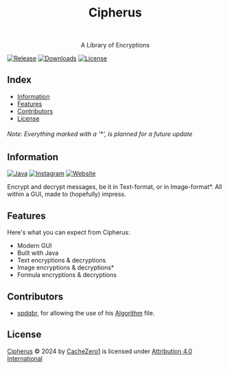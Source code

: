 <h1 align="center"> Cipherus </h1> <br>

<p align="center">
  A Library of Encryptions
</p>

[![Release](https://img.shields.io/github/release/CacheZero1/Cipherus.svg)]()
[![Downloads](https://img.shields.io/github/downloads/CacheZero1/Cipherus/total.svg)]()
[![License](https://img.shields.io/github/license/CacheZero1/Cipherus.svg)]()

## Index

- [Information](#information)
- [Features](#features)
- [Contributors](#contributors)
- [License](#license)

<h6> Note: Everything marked with a '*', is planned for a future update <h6>


## Information

[![Java](https://img.shields.io/badge/Java-ED8B00?style=for-the-badge&logo=openjdk&logoColor=white)](https://www.java.com/)
[![Instagram](https://img.shields.io/badge/Instagram-E4405F?style=for-the-badge&logo=instagram&logoColor=white)](https://www.instagram.com/cachezero1/)
[![Website](https://img.shields.io/badge/website-000000?style=for-the-badge&logo=About.me&logoColor=white)](https://nuvoprojects.eu.org)

Encrypt and decrypt messages, be it in Text-format, or in Image-format*. 
All within a GUI, made to (hopefully) impress.



## Features

Here's what you can expect from Cipherus:

* Modern GUI
* Built with Java
* Text encryptions & decryptions
* Image encryptions & decryptions*
* Formula encryptions & decryptions


## Contributors

* [spdqbr](https://github.com/spdqbr), for allowing the use of his [Algorithm]() file.


## License

[Cipherus](https://github.com/CacheZero1/Cipherus) © 2024 by [CacheZero1](https://github.com/CacheZero1) is licensed under [Attribution 4.0 International](http://creativecommons.org/licenses/by/4.0/?ref=chooser-v1)
